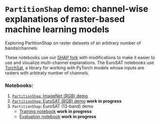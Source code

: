 # `PartitionShap` demo: channel-wise explanations of raster-based machine learning models
Exploring PartitionShap on raster datasets of an arbitrary number of bands/channels

These notebooks use our [SHAP fork](https://github.com/conrad-blucher-institute/shap) with modifications to make it easier to use and visualize multi-channel explanations. 
The EuroSAT notebooks use [TorchSat](https://github.com/sshuair/torchsat), a library for working with PyTorch models whose inputs are rasters with arbitraty number of channels. 

### Notebooks:

1. [`PartitionShap`: ImageNet (RGB) demo](PartitionSHAP_ImageNet.ipynb)
2. [`PartitionShap`: EuroSAT (RGB) demo](EuroSAT_RGB.ipynb)   **work in progress**
3. `PartitionShap`: EuroSAT (13-band) demo
    * [Training notebook](EuroSAT_All_Train.ipynb)  **work in progress**
    * [Evaluation notebook](EuroSAT_All_Eval.ipynb)  **work in progress**
